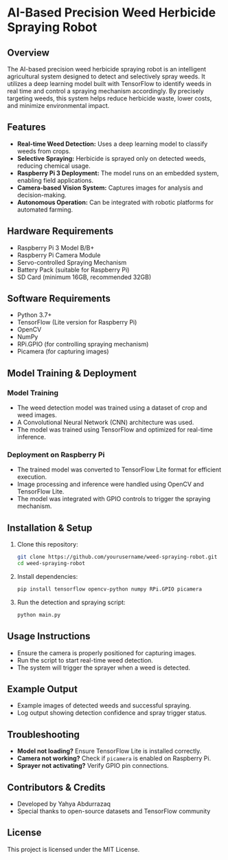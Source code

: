 # AI-Based Precision Weed Herbicide Spraying Robot

## Overview
The AI-based precision weed herbicide spraying robot is an intelligent agricultural system designed to detect and selectively spray weeds. It utilizes a deep learning model built with TensorFlow to identify weeds in real time and control a spraying mechanism accordingly. By precisely targeting weeds, this system helps reduce herbicide waste, lower costs, and minimize environmental impact.

## Features
- **Real-time Weed Detection:** Uses a deep learning model to classify weeds from crops.
- **Selective Spraying:** Herbicide is sprayed only on detected weeds, reducing chemical usage.
- **Raspberry Pi 3 Deployment:** The model runs on an embedded system, enabling field applications.
- **Camera-based Vision System:** Captures images for analysis and decision-making.
- **Autonomous Operation:** Can be integrated with robotic platforms for automated farming.

## Hardware Requirements
- Raspberry Pi 3 Model B/B+
- Raspberry Pi Camera Module
- Servo-controlled Spraying Mechanism
- Battery Pack (suitable for Raspberry Pi)
- SD Card (minimum 16GB, recommended 32GB)

## Software Requirements
- Python 3.7+
- TensorFlow (Lite version for Raspberry Pi)
- OpenCV
- NumPy
- RPi.GPIO (for controlling spraying mechanism)
- Picamera (for capturing images)

## Model Training & Deployment
### Model Training
- The weed detection model was trained using a dataset of crop and weed images.
- A Convolutional Neural Network (CNN) architecture was used.
- The model was trained using TensorFlow and optimized for real-time inference.

### Deployment on Raspberry Pi
- The trained model was converted to TensorFlow Lite format for efficient execution.
- Image processing and inference were handled using OpenCV and TensorFlow Lite.
- The model was integrated with GPIO controls to trigger the spraying mechanism.

## Installation & Setup
1. Clone this repository:
   ```bash
   git clone https://github.com/yourusername/weed-spraying-robot.git
   cd weed-spraying-robot
   ```
2. Install dependencies:
   ```bash
   pip install tensorflow opencv-python numpy RPi.GPIO picamera
   ```
3. Run the detection and spraying script:
   ```bash
   python main.py
   ```

## Usage Instructions
- Ensure the camera is properly positioned for capturing images.
- Run the script to start real-time weed detection.
- The system will trigger the sprayer when a weed is detected.

## Example Output
- Example images of detected weeds and successful spraying.
- Log output showing detection confidence and spray trigger status.

## Troubleshooting
- **Model not loading?** Ensure TensorFlow Lite is installed correctly.
- **Camera not working?** Check if `picamera` is enabled on Raspberry Pi.
- **Sprayer not activating?** Verify GPIO pin connections.

## Contributors & Credits
- Developed by Yahya Abdurrazaq
- Special thanks to open-source datasets and TensorFlow community

## License
This project is licensed under the MIT License.


